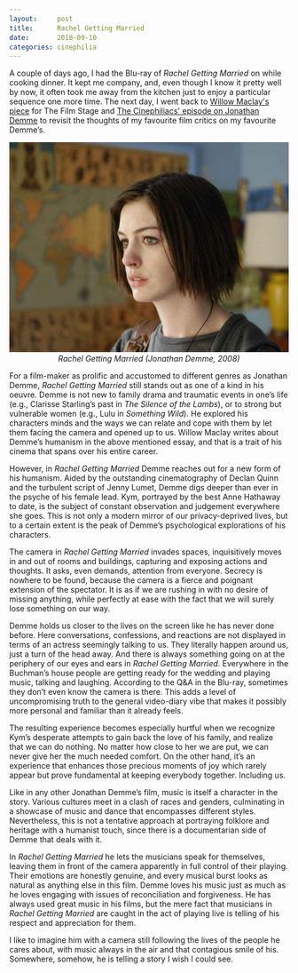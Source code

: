 ```yaml
---
layout:     post
title:      Rachel Getting Married
date:       2018-09-10
categories: cinephilia
---
```


A couple of days ago, I had the Blu-ray of *Rachel Getting Married* on while
cooking dinner. It kept me company, and, even though I know it pretty well by
now, it often took me away from the kitchen just to enjoy a particular sequence
one more time. The next day, I went back to [Willow Maclay's piece](https://thefilmstage.com/features/rachel-getting-married-and-the-first-person-humanism-of-jonathan-demme/) for The Film
Stage and [The Cinephiliacs' episode on Jonathan Demme](http://www.thecinephiliacs.net/2017/05/this-american-life-remembering-jonathan.html) to revisit the thoughts of
my favourite film critics on my favourite Demme’s.

<!--more-->

<p align="center">
    <img src="/assets/images/2018-09-10-rachel_getting_married.jpg">
    <br>
    <em>Rachel Getting Married (Jonathan Demme, 2008)</em>
</p>

For a film-maker as prolific and accustomed to different genres as Jonathan
Demme, *Rachel Getting Married* still stands out as one of a kind in his oeuvre.
Demme is not new to family drama and traumatic events in one’s life (e.g.,
Clarisse Starling’s past in *The Silence of the Lambs*), or to strong but
vulnerable women (e.g., Lulu in *Something Wild*). He explored his characters
minds and the ways we can relate and cope with them by let them facing the
camera and opened up to us. Willow Maclay writes about Demme’s humanism in the
above mentioned essay, and that is a trait of his cinema that spans over his
entire career.

However, in *Rachel Getting Married* Demme reaches out for a new form of his
humanism. Aided by the outstanding cinematography of Declan Quinn and the
turbulent script of Jenny Lumet, Demme digs deeper than ever in the psyche of
his female lead. Kym, portrayed by the best Anne Hathaway to date, is the
subject of constant observation and judgement everywhere she goes. This is not
only a modern mirror of our privacy-deprived lives, but to a certain extent is
the peak of Demme’s psychological explorations of his characters.

The camera in *Rachel Getting Married* invades spaces, inquisitively moves in and
out of rooms and buildings, capturing and exposing actions and thoughts. It
asks, even demands, attention from everyone. Secrecy is nowhere to be found,
because the camera is a fierce and poignant extension of the spectator. It is as
if we are rushing in with no desire of missing anything, while perfectly at ease
with the fact that we will surely lose something on our way.

Demme holds us closer to the lives on the screen like he has never done before.
Here conversations, confessions, and reactions are not displayed in terms of an
actress seemingly talking to us. They literally happen around us, just a turn of
the head away. And there is always something going on at the periphery of our
eyes and ears in *Rachel Getting Married*. Everywhere in the Buchman’s house
people are getting ready for the wedding and playing music, talking and
laughing. According to the Q&A in the Blu-ray, sometimes they don’t even know
the camera is there. This adds a level of uncompromising truth to the general
video-diary vibe that makes it possibly more personal and familiar than it
already feels.

The resulting experience becomes especially hurtful when we recognize
Kym’s desperate attempts to gain back the love of his family, and realize that
we can do nothing. No matter how close to her we are put, we can never give her
the much needed comfort. On the other hand, it’s an experience that enhances
those precious moments of joy which rarely appear but prove fundamental at
keeping everybody together. Including us.

Like in any other Jonathan Demme’s film, music is itself a character in the
story. Various cultures meet in a clash of races and genders, culminating in a
showcase of music and dance that encompasses different styles. Nevertheless,
this is not a tentative approach at portraying folklore and heritage with a
humanist touch, since there is a documentarian side of Demme that deals with it.

In *Rachel Getting Married* he lets the musicians speak for themselves, leaving
them in front of the camera apparently in full control of their playing. Their
emotions are honestly genuine, and every musical burst looks as natural as
anything else in this film. Demme loves his music just as much as he loves
engaging with issues of reconciliation and forgiveness. He has always used great
music in his films, but the mere fact that musicians in *Rachel Getting Married*
are caught in the act of playing live is telling of his respect and appreciation
for them.

I like to imagine him with a camera still following the lives of the people he
cares about, with music always in the air and that contagious smile of his.
Somewhere, somehow, he is telling a story I wish I could see.
